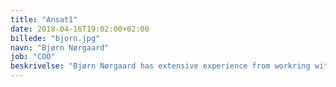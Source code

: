 ```yaml
---
title: "Ansat1"
date: 2018-04-16T19:02:00+02:00
billede: "bjorn.jpg"
navn: "Bjørn Nørgaard"
job: "COO"
beskrivelse: "Bjørn Nørgaard has extensive experience from workring with major production and distribution companies in DK as management consultant. Has worked in various industries with Business development, Market Research, Business Strategy, Project and Product management."
---
```


